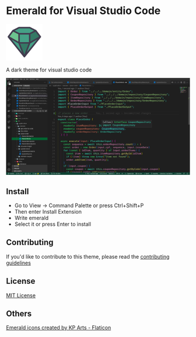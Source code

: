 # Emerald for Visual Studio Code

<img src="https://raw.githubusercontent.com/igornfaustino/emerald-vscode-theme/main/icon.png" width="100"/>

A dark theme for visual studio code

![screenshot](https://raw.githubusercontent.com/igornfaustino/emerald-vscode-theme/main/screenshot.png)

## Install
- Go to View -> Command Palette or press Ctrl+Shift+P
- Then enter Install Extension
- Write emerald
- Select it or press Enter to install

## Contributing

If you'd like to contribute to this theme, please read the [contributing guidelines](./CONTRIBUTING.md)

## License

[MIT License](./LICENSE)

## Others

<a href="https://www.flaticon.com/free-icons/emerald" title="emerald icons">Emerald icons created by KP Arts - Flaticon</a>

